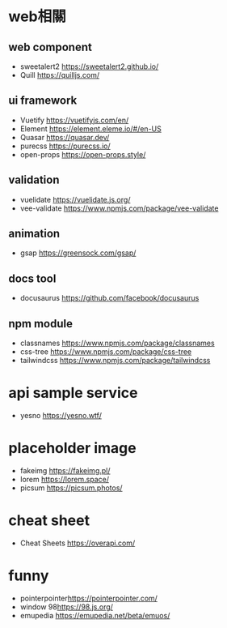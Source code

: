 # web相關

## web component
- sweetalert2 <https://sweetalert2.github.io/>
- Quill <https://quilljs.com/>


## ui framework
- Vuetify <https://vuetifyjs.com/en/>
- Element <https://element.eleme.io/#/en-US>
- Quasar <https://quasar.dev/>
- purecss <https://purecss.io/>
- open-props <https://open-props.style/>


## validation
- vuelidate <https://vuelidate.js.org/>
- vee-validate <https://www.npmjs.com/package/vee-validate>

## animation
- gsap <https://greensock.com/gsap/>


## docs tool
- docusaurus <https://github.com/facebook/docusaurus>

## npm module
- classnames <https://www.npmjs.com/package/classnames>
- css-tree <https://www.npmjs.com/package/css-tree>
- tailwindcss <https://www.npmjs.com/package/tailwindcss>

# api sample service

- yesno <https://yesno.wtf/>

# placeholder image
- fakeimg <https://fakeimg.pl/>
- lorem <https://lorem.space/>
- picsum <https://picsum.photos/>

# cheat sheet
- Cheat Sheets <https://overapi.com/>

# funny
- pointerpointer<https://pointerpointer.com/>
- window 98<https://98.js.org/>
- emupedia https://emupedia.net/beta/emuos/
